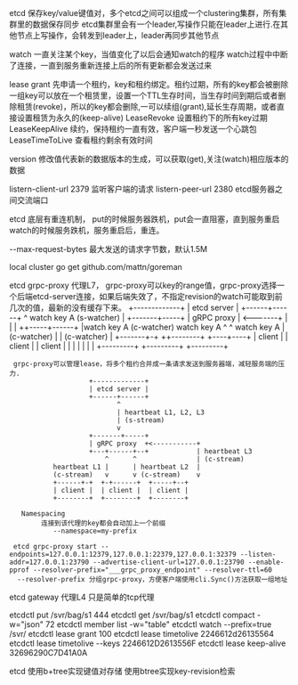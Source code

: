 


etcd 保存key/value键值对，多个etcd之间可以组成一个clustering集群，所有集群里的数据保存同步
etcd集群里会有一个leader,写操作只能在leader上进行.在其他节点上写操作，会转发到leader上，leader再同步其他节点

watch
	一直关注某个key，当值变化了以后会通知watch的程序
    watch过程中中断了连接，一直到服务重新连接上后的所有更新都会发送过来

lease
    grant 先申请一个租约，key和租约绑定。租约过期，所有的key都会被删除
	一组key可以放在一个租赁里，设置一个TTL生存时间，当生存时间到期后或者删除租赁(revoke)，所以的key都会删除,一可以续组(grant),延长生存周期，或者直接设置租赁为永久的(keep-alive)
    LeaseRevoke 设置租约下的所有key过期
    LeaseKeepAlive 续约，保持租约一直有效，客户端一秒发送一个心跳包
    LeaseTimeToLive 查看租约剩余有效时间

version
	修改值代表新的数据版本的生成，可以获取(get),关注(watch)相应版本的数据



listern-client-url 2379 监听客户端的请求
listern-peer-url 2380 etcd服务器之间交流端口


etcd 底层有重连机制，
   put的时候服务器跌机，put会一直阻塞，直到服务重启
   watch的时候服务跌机，服务重启后，重连。


--max-request-bytes 最大发送的请求字节数，默认1.5M



local cluster
       go get github.com/mattn/goreman


etcd grpc-proxy 代理L7，
     grpc-proxy可以key的range值，grpc-proxy选择一个后端etcd-server连接，如果后端失效了，不指定revision的watch可能取到前几次的值，最新的没有缓存下来。
                 +-------------+
                 | etcd server |
                 +------+------+
                    ^ watch key A (s-watcher)
                    |
                 +-------+-----+
                 | gRPC proxy  | <-------+
                 |             |         |
                 ++-----+------+         |watch key A (c-watcher)
            watch key A ^     ^ watch key A    |
            (c-watcher) |     | (c-watcher)    |
                +-------+-+  ++--------+  +----+----+
                |  client |  |  client |  |  client |
                |         |  |         |  |         |
                +---------+  +---------+  +---------+

     grpc-proxy可以管理lease，将多个租约合并成一条请求发送到服务器端，减轻服务端的压力.
                        +-------------+
                        | etcd server |
                        +------+------+
                               ^
                               | heartbeat L1, L2, L3
                               | (s-stream)
                               v
                        +-------+-----+
                        | gRPC proxy  +<-----------+
                        +---+------+--+            | heartbeat L3
                            ^      ^               | (c-stream)
               heartbeat L1 |      | heartbeat L2  |
               (c-stream)   v      v (c-stream)    v
               +------+-+  +-+------+  +-----+--+
               | client |  | client |  | client |
               +--------+  +--------+  +--------+

       Namespacing
            连接到该代理的key都会自动加上一个前缀
               --namespace=my-prefix 

     etcd grpc-proxy start --endpoints=127.0.0.1:12379,127.0.0.1:22379,127.0.0.1:32379 --listen-addr=127.0.0.1:23790 --advertise-client-url=127.0.0.1:23790 --enable-pprof --resolver-prefix="___grpc_proxy_endpoint" --resolver-ttl=60
      --resolver-prefix 分组grpc-proxy，方便客户端使用cli.Sync()方法获取一组地址 

etcd gateway  代理L4
      只是简单的tcp代理




etcdctl  put /svr/bag/s1 444
etcdctl  get /svr/bag/s1 
etcdctl  compact -w="json" 72
etcdctl  member list -w="table"
etcdctl watch --prefix=true  /svr/
etcdctl lease grant 100
etcdctl lease timetolive  2246612d26135564
etcdctl lease timetolive  --keys 2246612D2613556F
etcdctl lease keep-alive  32696290C7D41A0A




etcd 使用b+tree实现键值对存储
     使用btree实现key-revision检索
